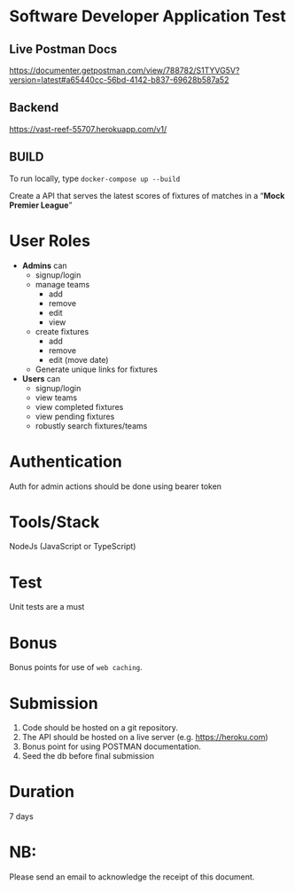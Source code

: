 # Software Developer Application Test

## Live Postman Docs 
https://documenter.getpostman.com/view/788782/S1TYVG5V?version=latest#a65440cc-56bd-4142-b837-69628b587a52

## Backend 
https://vast-reef-55707.herokuapp.com/v1/

## BUILD 
To run locally, type `docker-compose up --build`


Create a API that serves the latest scores of fixtures of matches in a “**Mock Premier League**”

# User Roles

- **Admins** can
  - signup/login
  - manage teams
    - add
    - remove
    - edit
    - view
  - create fixtures
    - add
    - remove
    - edit (move date)
  - Generate unique links for fixtures
- **Users** can
  - signup/login
  - view teams
  - view completed fixtures
  - view pending fixtures
  - robustly search fixtures/teams

# Authentication

Auth for admin actions should be done using bearer token

# Tools/Stack

NodeJs (JavaScript or TypeScript)

# Test

Unit tests are a must

# Bonus

Bonus points for use of `web caching`.

# Submission

1. Code should be hosted on a git repository.
2. The API should be hosted on a live server (e.g. https://heroku.com)
3. Bonus point for using POSTMAN documentation.
4. Seed the db before final submission

# Duration

7 days

# NB:

Please send an email to acknowledge the receipt of this document.